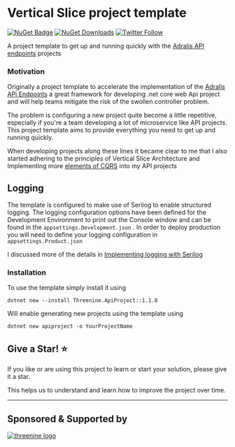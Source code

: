 # Vertical Slice project template
[![NuGet Badge](https://buildstats.info/nuget/threenine.ApiProject)](https://www.nuget.org/packages/threenine.ApiProject/) [![NuGet Downloads](http://img.shields.io/nuget/dt/threenine.ApiProject.svg?style=flat)](https://www.nuget.org/packages/threenine.ApiProject/)  [![Twitter Follow](https://img.shields.io/twitter/follow/threenine39.svg?style=social?maxAge=2592000)](https://twitter.com/threenine39)

A project template to get up and running quickly with the [Adralis API endpoints](https://github.com/ardalis/ApiEndpoints "ASP.NET Core API Endpoints") projects 

### Motivation

Originally a project template to accelerate the implementation of the [Adralis APi Endpoints](https://github.com/ardalis/ApiEndpoints "ASP.NET Core API Endpoints") a great framework for developing .net core web Api project and will help teams mitigate the risk of the swollen controller problem.

The problem is configuring a new project quite become a little repetitive, especially if you're a team developing a lot of microservice like API projects. This project template aims to provide everything you need to get up and running quickly.

When developing projects along these lines it became clear to me that I also started adhering to the principles of Vertical Slice Architecture and Implementing more [elements of CQRS](https://garywoodfine.com/what-is-cqrs/ "What is CQRS | Gary Woodfine") into my API projects


## Logging
The template is configured to make use of Serilog to enable structured logging. The logging configuration options have been defined for the Development Environment to print out the Console window and can be found in the `appsettings.Development.json`  . In order to deploy production you will need to define your logging configuration in `appsettings.Product.json`

I discussed more of the details in [Implementing logging with Serilog](https://garywoodfine.com/implementing-logging-with-serilog/ "Implementing logging with Serilog | Gary Woodfine")



### Installation
To use the template simply install it using
```text
dotnet new --install Threenine.ApiProject::1.1.8
 ```
Will enable generating new projects using the template using
```
dotnet new apiproject -o YourProjectName
```
## Give a Star! :star:

If you like or are using this project to learn or start your solution, please give it a star. 

This helps us to understand and learn how to improve the project over time.



-----------------------------------------------------------------------------------
## Sponsored & Supported by 
[![threenine logo](http://static.threenine.co.uk/img/github_footer.png)](https://threenine.co.uk/)

